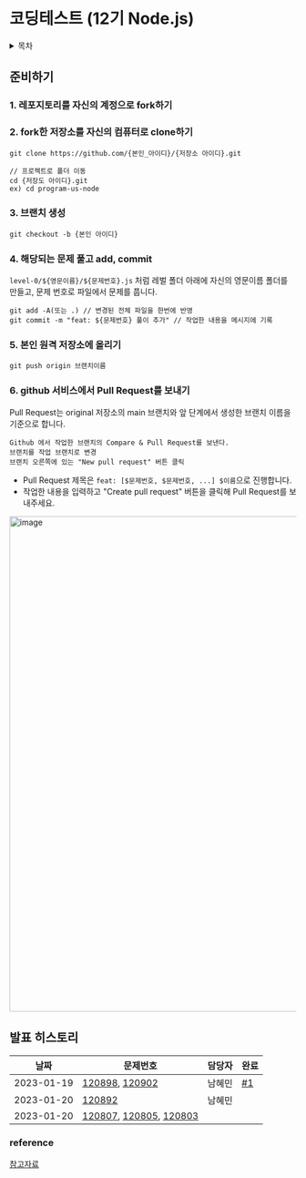 # 코딩테스트 (12기 Node.js)


<details>
<summary>목차</summary>
<div markdown="1">
<ul>
  <li><a href="https://github.com/99-12-node/program-us-node#%EC%A4%80%EB%B9%84%ED%95%98%EA%B8%B0">준비하기</a></li>
  <li><a href="https://github.com/99-12-node/program-us-node#%EB%B0%9C%ED%91%9C-%ED%9E%88%EC%8A%A4%ED%86%A0%EB%A6%AC">발표 히스토리</a></li>
  <li><a href="https://github.com/99-12-node/program-us-node#reference">reference</a></li>
</ul>
</div>
</details>


## 준비하기

### 1. 레포지토리를 자신의 계정으로 fork하기

### 2. fork한 저장소를 자신의 컴퓨터로 clone하기
```
git clone https://github.com/{본인_아이디}/{저장소 아이디}.git

// 프로젝트로 폴더 이동
cd {저장도 아이디}.git 
ex) cd program-us-node
```

### 3. 브랜치 생성
```
git checkout -b {본인 아이디}
```

### 4. 해당되는 문제 풀고 add, commit
`level-0/${영문이름}/${문제번호}.js` 처럼 레벌 폴더 아래에 자신의 영문이름 폴더를 만들고, 문제 번호로 파일에서 문제를 풉니다.
```git status // 변경된 파일 확인
git add -A(또는 .) // 변경된 전체 파일을 한번에 반영
git commit -m "feat: ${문제번호} 풀이 추가" // 작업한 내용을 메시지에 기록
```
### 5. 본인 원격 저장소에 올리기
```
git push origin 브랜치이름
```
### 6. github 서비스에서 Pull Request를 보내기
Pull Request는 original 저장소의 main 브랜치와 앞 단계에서 생성한 브랜치 이름을 기준으로 합니다.
```
Github 에서 작업한 브랜치의 Compare & Pull Request를 보낸다.
브랜치를 작업 브랜치로 변경
브랜치 오른쪽에 있는 "New pull request" 버튼 클릭
```
- Pull Request 제목은 `feat: [$문제번호, $문제번호, ...] $이름`으로 진행합니다.
- 작업한 내용을 입력하고 "Create pull request" 버튼을 클릭해 Pull Request를 보내주세요.
<img width="870" alt="image" src="https://user-images.githubusercontent.com/35288895/213533928-8afdc6e8-f9bd-49db-9bb4-fc33de82d54f.png">


## 발표 히스토리

| 날짜 | 문제번호 | 담당자 | 완료 | 
| --- | --- |  --- | --- | 
| 2023-01-19  | [120898](https://school.programmers.co.kr/learn/courses/30/lessons/120898), [120902](https://school.programmers.co.kr/learn/courses/30/lessons/120902) | 남혜민 | [#1](https://github.com/99-12-node/program-us-node/pull/1) | 
| 2023-01-20  | [120892](https://school.programmers.co.kr/learn/courses/30/lessons/120892) | 남혜민 |  | 
| 2023-01-20  | [120807](https://school.programmers.co.kr/learn/courses/30/lessons/120807), [120805](https://school.programmers.co.kr/learn/courses/30/lessons/120805), [120803](https://school.programmers.co.kr/learn/courses/30/lessons/120803) |  |  |



### reference
[참고자료](https://github.com/woowacourse/woowacourse-docs/tree/main/precourse)
